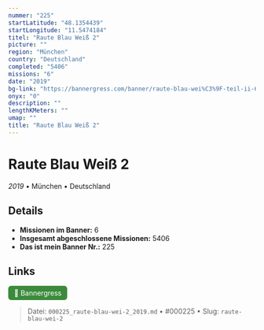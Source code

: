 ```yaml
---
nummer: "225"
startLatitude: "48.1354439"
startLongitude: "11.5474184"
titel: "Raute Blau Weiß 2"
picture: ""
region: "München"
country: "Deutschland"
completed: "5406"
missions: "6"
date: "2019"
bg-link: "https://bannergress.com/banner/raute-blau-wei%C3%9F-teil-ii-63f0"
onyx: "0"
description: ""
lengthKMeters: ""
umap: ""
title: "Raute Blau Weiß 2"
---
```

# Raute Blau Weiß 2

*2019* • München • Deutschland



## Details

- **Missionen im Banner:** 6
- **Insgesamt abgeschlossene Missionen:** 5406
- **Das ist mein Banner Nr.:** 225



## Links
<div style="margin-top: 0.5em;">
<a href="https://bannergress.com/banner/raute-blau-wei%C3%9F-teil-ii-63f0" target="_blank" style="display:inline-block;margin-right:8px;padding:6px 12px;background-color:#3c8b3c;color:white;text-decoration:none;border-radius:6px;">🔗 Bannergress</a>

</div>


> Datei: `000225_raute-blau-wei-2_2019.md` • #000225 • Slug: `raute-blau-wei-2`
